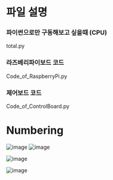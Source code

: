 # 파일 설명

### 파이썬으로만 구동해보고 싶을때 (CPU)
total.py

### 라즈베리파이보드 코드
Code_of_RaspberryPi.py

### 제어보드 코드
Code_of_ControlBoard.py


# Numbering
![image](https://user-images.githubusercontent.com/68888169/201866626-dbf5227a-729c-4310-8d66-c3c9cda3a6ac.png)
![image](https://user-images.githubusercontent.com/68888169/201867211-3a3071a9-c091-4e44-9cee-e1e4bde015d9.png)


![image](https://user-images.githubusercontent.com/68888169/201863414-0c5a10d3-9d01-4ec9-96c5-096d8a3ae227.png)

![image](https://user-images.githubusercontent.com/68888169/201863480-db6604af-6ddf-4999-b754-d790ed7b115f.png)

